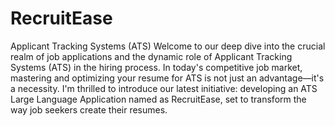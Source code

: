 # RecruitEase
 Applicant Tracking Systems (ATS) 
Welcome to our deep dive into the crucial realm of job applications and the dynamic role of Applicant Tracking Systems (ATS) in the hiring process. In today's competitive job market, mastering and optimizing your resume for ATS is not just an advantage—it's a necessity. I'm thrilled to introduce our latest initiative: developing an ATS Large Language Application named as RecruitEase, set to transform the way job seekers create their resumes.
